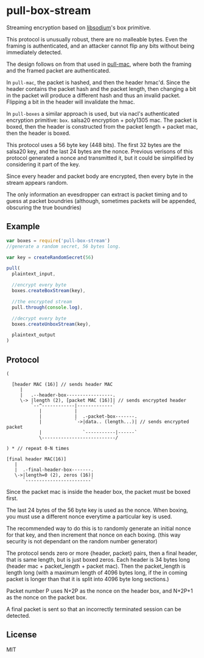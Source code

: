 # pull-box-stream

Streaming encryption based on [libsodium](https://github.com/paixaop/node-sodium)'s box primitive.

This protocol is unusually robust, there are no malleable bytes.
Even the framing is authenticated, and an attacker cannot
flip any bits without being immediately detected.

The design follows on from that used in
[pull-mac](https://github.com/dominictarr/pull-mac),
where both the framing and the framed packet are authenticated.

In `pull-mac`, the packet is hashed, and then the header hmac'd.
Since the header contains the packet hash and the packet length,
then changing a bit in the packet will produce a different hash
and thus an invalid packet. Flipping a bit in the header will
invalidate the hmac.

In `pull-boxes` a similar approach is used, but via nacl's authenticated
encryption primitive: `box`. salsa20 encryption + poly1305 mac.
The packet is boxed, then the header is constructed from the packet 
length + packet mac, then the header is boxed.

This protocol uses a 56 byte key (448 bits). The first 32 bytes
are the salsa20 key, and the last 24 bytes are the nonce. Previous
verisons of this protocol generated a nonce and transmitted it,
but it could be simplified by considering it part of the key.

Since every header and packet body are encrypted,
then every byte in the stream appears random.

The only information an evesdropper can extract is
packet timing and to guess at packet boundries
(although, sometimes packets will be appended, obscuring the true boundries)

## Example

``` js
var boxes = require('pull-box-stream')
//generate a random secret, 56 bytes long.

var key = createRandomSecret(56)

pull(
  plaintext_input,

  //encrypt every byte
  boxes.createBoxStream(key),

  //the encrypted stream
  pull.through(console.log),

  //decrypt every byte
  boxes.createUnboxStream(key),

  plaintext_output
)


```

## Protocol

```
(

  [header MAC (16)] // sends header MAC
     |
     |   .--header-box-----------------.
     \-> |length (2), [packet MAC (16)]| // sends encrypted header
         `--^------------|-------------`
            |            |
            |            |  .-packet-box-------.
            |            `->|data.. (length...)| // sends encrypted packet
            |               `-----------|------`
            \---------------------------/

) * // repeat 0-N times

[final header MAC(16)]
   |
   |  .-final-header-box-------.
   \->|length=0 (2), zeros (16)|
      `------------------------`
```

Since the packet mac is inside the header box, the packet
must be boxed first.

The last 24 bytes of the 56 byte key is used as the nonce.
When boxing, you must use a different nonce everytime a particular key is used.

The recommended way to do this is to randomly generate an initial
nonce for that key, and then increment that nonce on each boxing.
(this way security is not dependant on the random number generator)

The protocol sends zero or more {header, packet} pairs, then a final
header, that is same length, but is just boxed zeros.
 Each header is 34 bytes long (header mac + packet_length + packet mac).
Then the packet_length is length long (with a maximum length of 4096
bytes long, if the in coming packet is longer than that it is split
into 4096 byte long sections.)

Packet number P uses N+2P as the nonce on the header box,
and N+2P+1 as the nonce on the packet box.

A final packet is sent so that an incorrectly terminated session
can be detected.

## License

MIT
